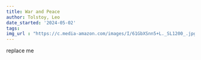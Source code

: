 ```yaml
---
title: War and Peace
author: Tolstoy, Leo
date_started: '2024-05-02'
tags:  
img_url : "https://c.media-amazon.com/images/I/61GbXSnn5+L._SL1200_.jpg"
---
```

replace me
